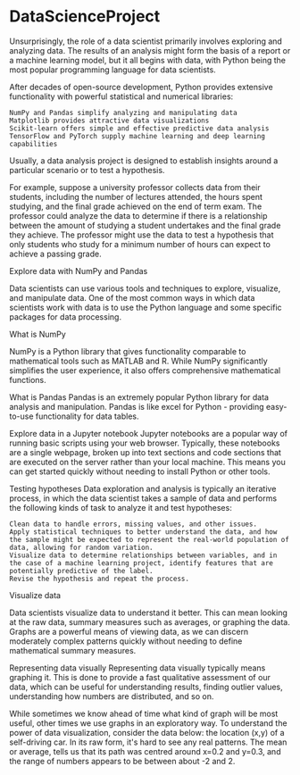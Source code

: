 # DataScienceProject

Unsurprisingly, the role of a data scientist primarily involves exploring and analyzing data. The results of an analysis might form the basis of a report or a machine learning model, but it all begins with data, with Python being the most popular programming language for data scientists.

After decades of open-source development, Python provides extensive functionality with powerful statistical and numerical libraries:

    NumPy and Pandas simplify analyzing and manipulating data
    Matplotlib provides attractive data visualizations
    Scikit-learn offers simple and effective predictive data analysis
    TensorFlow and PyTorch supply machine learning and deep learning capabilities

Usually, a data analysis project is designed to establish insights around a particular scenario or to test a hypothesis.


For example, suppose a university professor collects data from their students, including the number of lectures attended, the hours spent studying, and the final grade achieved on the end of term exam. The professor could analyze the data to determine if there is a relationship between the amount of studying a student undertakes and the final grade they achieve. The professor might use the data to test a hypothesis that only students who study for a minimum number of hours can expect to achieve a passing grade.

Explore data with NumPy and Pandas


Data scientists can use various tools and techniques to explore, visualize, and manipulate data. One of the most common ways in which data scientists work with data is to use the Python language and some specific packages for data processing.

What is NumPy

NumPy is a Python library that gives functionality comparable to mathematical tools such as MATLAB and R. While NumPy significantly simplifies the user experience, it also offers comprehensive mathematical functions.

What is Pandas
Pandas is an extremely popular Python library for data analysis and manipulation. Pandas is like excel for Python - providing easy-to-use functionality for data tables.


Explore data in a Jupyter notebook
Jupyter notebooks are a popular way of running basic scripts using your web browser. Typically, these notebooks are a single webpage, broken up into text sections and code sections that are executed on the server rather than your local machine. This means you can get started quickly without needing to install Python or other tools.

Testing hypotheses
Data exploration and analysis is typically an iterative process, in which the data scientist takes a sample of data and performs the following kinds of task to analyze it and test hypotheses:

    Clean data to handle errors, missing values, and other issues.
    Apply statistical techniques to better understand the data, and how the sample might be expected to represent the real-world population of data, allowing for random variation.
    Visualize data to determine relationships between variables, and in the case of a machine learning project, identify features that are potentially predictive of the label.
    Revise the hypothesis and repeat the process.

Visualize data

Data scientists visualize data to understand it better. This can mean looking at the raw data, summary measures such as averages, or graphing the data. Graphs are a powerful means of viewing data, as we can discern moderately complex patterns quickly without needing to define mathematical summary measures.

Representing data visually
Representing data visually typically means graphing it. This is done to provide a fast qualitative assessment of our data, which can be useful for understanding results, finding outlier values, understanding how numbers are distributed, and so on.

While sometimes we know ahead of time what kind of graph will be most useful, other times we use graphs in an exploratory way. To understand the power of data visualization, consider the data below: the location (x,y) of a self-driving car. In its raw form, it's hard to see any real patterns. The mean or average, tells us that its path was centred around x=0.2 and y=0.3, and the range of numbers appears to be between about -2 and 2.